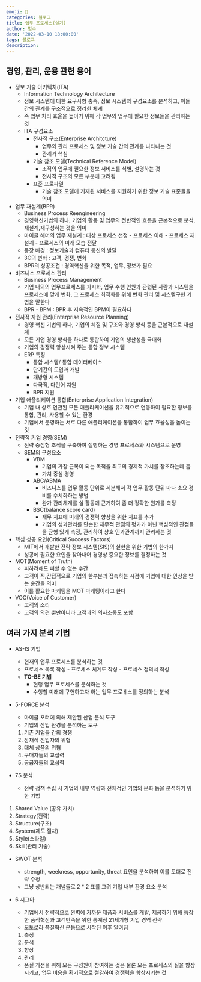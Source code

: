 ```yaml
---
emoji: 🏃
categories: 블로그
title: 업무 프로세스(실기)
author: 범수
date: '2022-03-10 18:00:00'
tags: 블로그
description:
---
```


## 경영, 관리, 운용 관련 용어

- 정보 기술 아키텍처(ITA)
  - Information Technology Architecture
  - 정보 시스템에 대한 요구사항 충족, 정보 시스템의 구성요소를 분석하고, 이들 간의 관계를 구조적으로 정리한 체계
  - 즉 업무 처리 효율을 높이기 위해 각 업무와 업무에 필요한 정보들을 관리하는 것
  - ITA 구성요소
    - 전사적 구조(Enterprise Architcture)
      - 업무와 관리 프로세스 및 정보 기술 간의 관계를 나타내는 것
      - 관계가 핵심
    - 기술 참조 모델(Technical Reference Model)
      - 조직의 업무에 필요한 정보 서비스를 식별, 설명하는 것
      - 전사적 구조의 모든 부분에 고려됨
    - 표준 프로파일
      - 기술 참조 모델에 기재된 서비스를 지원하기 위한 정보 기술 표준들을 의미
- 업무 재설계(BPR)
  - Business Process Reengineering
  - 경영혁신기법의 하나, 기업의 활동 및 업무의 전반적인 흐름을 근본적으로 분석,재설계,재구성하는 것을 의미
  - 마이클 해머의 업무 재설계 : 대상 프로세스 선정 - 프로세스 이해 - 프로세스 재설계 - 프로세스의 미래 모습 전달
  - 등장 배경 : 정보기술과 컴퓨터 통신의 발달
  - 3C의 변화 : 고객, 경쟁, 변화
  - BPR의 성공조건 : 경역혁신을 위한 목적, 업무, 정보가 필요
- 비즈니스 프로세스 관리
  - Business Process Management
  - 기업 내외의 업무프로세스를 가시화, 업무 수행 인원과 관련된 사람과 시스템을 프로세스에 맞게 변화, 그 프로세스 최적화를 위해 변화 관리 및 시스템구현 기법을 말한다
  - BPR - BPM : BPR 후 지속적인 BPM이 필요하다
- 전사적 자원 관리(Enterprise Resource Planning)
  - 경영 혁신 기법의 하나, 기업의 체질 및 구조와 경영 방식 등을 근본적으로 재설계
  - 모든 기업 경영 방식을 하나로 통합하여 기업의 생산성을 극대화
  - 기업의 경쟁력 향상시켜 주는 통합 정보 시스템
  - ERP 특징
    - 통합 시스템/ 통합 데이터베이스
    - 단기간의 도입과 개발
    - 개방형 시스템
    - 다국적, 다언어 지원
    - BPR 지원
- 기업 애플리케이션 통합(Enterprise Application Integration)
  - 기업 내 상호 연관된 모든 애플리케이션을 유기적으로 연동하여 필요한 정보를 통합, 관리, 사용할 수 있는 환경
  - 기업에서 운영하는 서로 다른 애플리케이션을 통합하여 업무 효율성을 높이는 것
- 전략적 기업 경영(SEM)
  - 전략 중심형 조직을 구축하여 실행하는 경영 프로세스와 시스템으로 운영
  - SEM의 구성요소
    - VBM
      - 기업의 가장 근복이 되는 목적을 최고의 경제적 가치를 창조하는데 둠
      - 가치 중심 경영
    - ABC/ABMA
      - 비즈니스를 업무 활동 단위로 세분해서 각 업무 활동 단위 마다 소요 경비를 수치화하는 방법
      - 완가 관리체계를 실 활동에 근거하여 좀 더 정확한 원가를 측정
    - BSC(balance score card)
      - 재무 지표에 미래의 경쟁력 향상을 위한 지표를 추가
      - 기업의 성과관리를 단순한 재무적 관점의 평가가 아닌 핵심적인 관점들을 균형 있게 측정, 관리하여 상호 인과관계까지 관리하는 것
- 핵심 성공 요인(Critical Success Factors)
  - MIT에서 개발한 전략 정보 시스템(SIS)의 실현을 위한 기법의 한가지
  - 성공에 필요한 요인을 찾아내어 경영상 중요한 정보를 결정하는 것
- MOT(Moment of Truth)
  - 피하려해도 피할 수 없는 수간
  - 고객이 직,간접적으로 기업의 한부분과 접촉하는 시점에 기업에 대한 인상을 받는 순간을 의미
  - 이를 활요한 마케팅을 MOT 마케팅이라고 한다
- VOC(Voice of Customer)
  - 고객의 소리
  - 고객의 의견 뿐만아니라 고객과의 의사소통도 포함

## 여러 가지 분석 기법

- AS-IS 기법
  - 현재의 업무 프로세스를 분석하는 것
  - 프로세스 목록 작성 - 프로세스 체계도 작성 - 프로세스 정의서 작성
  - **TO-BE 기법**
    - 현행 업무 프로세스를 분석하는 것
    - 수행할 미래에 구현하고자 하는 업무 프로ㅔ스를 정의하는 분석
- 5-FORCE 분석

  - 마이클 포터에 의해 제안된 산업 분석 도구
  - 기업의 산업 환경을 분석하는 도구

  1. 기존 기업들 간의 경쟁
  2. 잠재적 진입자의 위협
  3. 대체 상품의 위협
  4. 구매자들의 교섭력
  5. 공급자들의 교섭력

- 7S 분석
  - 전략 정책 수립 시 기업의 내부 역량과 전체적인 기업의 문화 등을 분석하기 위한 기법

1. Shared Value (공유 가치)
2. Strategy(전략)
3. Structure(구조)
4. System(제도 절차) 
5. Style(스타일)
6. Skill(관리 기술)

- SWOT 분석
  - strength, weekness, opportunity, threat 요인을 분석하여 이를 토대로 전략 수정
  - 그냥 상반되는 개념들로 2 * 2 표를 그려 기업 내부 환경 요소 분석
- 6 시그마
  - 기업에서 전략적으로 완벽에 가까운 제품과 서비스를 개발, 제공하기 위해 등장한 품직혁신과 고객만족을 위한 통계정 21세기형 기업 경역 전략
  - 모토로라 품질혁신 운동으로 시작된 이후 알려짐

  1. 측정
  2. 분석
  3. 향상
  4. 관리

  - 품질 개선을 위해 모든 구성원이 참여하는 것은 물론 모든 프로세스의 질을 향상시키고, 업무 비용을 획기적으로 절감하여 경쟁력을 향상시키는 것
